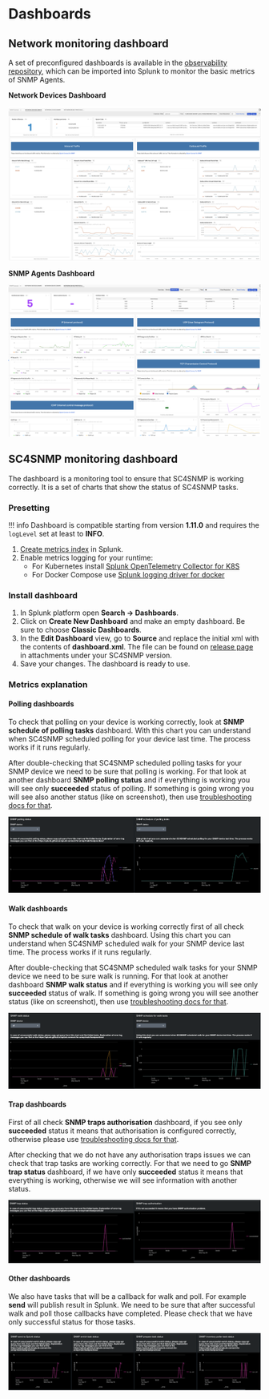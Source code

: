 # Dashboards

## Network monitoring dashboard 
A set of preconfigured dashboards is available in the [observability repository](https://github.com/splunk/observability-content-contrib/tree/main/dashboards-and-dashboard-groups/SC4SNMP),
which can be imported into Splunk to monitor the basic metrics of SNMP Agents.

**Network Devices Dashboard**

![Network Devices Dashboard](images/dashboard/network_devices_dashboard.png)

**SNMP Agents Dashboard**

![SNMP Agents Dashboard](images/dashboard/snmp_agents_dashboard.png)

## SC4SNMP monitoring dashboard
The dashboard is a monitoring tool to ensure that SC4SNMP is working correctly. It is a set of charts that 
show the status of SC4SNMP tasks.

### Presetting

!!! info
    Dashboard is compatible starting from version **1.11.0** and requires the `logLevel` set at least to **INFO**.

1. [Create metrics index](splunk-requirements.md#requirements-for-splunk-enterprise-or-enterprise-cloud) in Splunk.
2. Enable metrics logging for your runtime:
    * For Kubernetes install [Splunk OpenTelemetry Collector for K8S](microk8s/sck-installation.md)
    * For Docker Compose use [Splunk logging driver for docker](dockercompose/9-splunk-logging.md)

### Install dashboard

1. In Splunk platform open **Search -> Dashboards**.
2. Click on **Create New Dashboard** and make an empty dashboard. Be sure to choose **Classic Dashboards**.
3. In the **Edit Dashboard** view, go to **Source** and replace the initial xml with the contents of **dashboard.xml**. 
   The file can be found on [release page](https://github.com/splunk/splunk-connect-for-snmp/releases) in 
   attachments under your SC4SNMP version. 
4. Save your changes. The dashboard is ready to use.

### Metrics explanation

#### Polling dashboards

To check that polling on your device is working correctly, look at **SNMP schedule of polling tasks** dashboard.
With this chart you can understand when SC4SNMP scheduled polling for your device last time. The process works if 
it runs regularly.

After double-checking that SC4SNMP scheduled polling tasks for your SNMP device we need to be sure that polling is working.
For that look at another dashboard **SNMP polling status** and if everything is working you will see only **succeeded** status of polling.
If something is going wrong you will see also another status (like on screenshot), then use [troubleshooting docs 
for that](troubleshooting/polling-issues.md).

![Polling dashboards](images/dashboard/polling_dashboard.png)

#### Walk dashboards

To check that walk on your device is working correctly first of all check **SNMP schedule of walk tasks** dashboard.
Using this chart you can understand when SC4SNMP scheduled walk for your SNMP device last time. The process works if it runs regularly.

After double-checking that SC4SNMP scheduled walk tasks for your SNMP device we need to be sure walk is running.
For that look at another dashboard **SNMP walk status** and if everything is working you will see only **succeeded** status of walk.
If something is going wrong you will see another status (like on screenshot), then use [troubleshooting docs 
for that](troubleshooting/polling-issues.md).

![Walk dashboards](images/dashboard/walk_dashboard.png)

#### Trap dashboards

First of all check **SNMP traps authorisation** dashboard, if you see only **succeeded** status it means that authorisation 
is configured correctly, otherwise please use [troubleshooting docs for that](troubleshooting/traps-issues.md).

After checking that we do not have any authorisation traps issues we can check that trap tasks are working correctly. 
For that we need to go **SNMP trap status** dashboard, if we have only **succeeded** status it means that everything is working, 
otherwise we will see information with another status.

![Trap dashboards](images/dashboard/trap_dashboard.png)

#### Other dashboards

We also have tasks that will be a callback for walk and poll. For example **send** will publish result in Splunk. 
We need to be sure that after successful walk and poll those callbacks have completed. Please check that we have only 
successful status for those tasks.

![Other dashboards](images/dashboard/other_dashboard.png)
